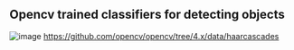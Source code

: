 ## Opencv trained classifiers for detecting objects
![image](https://user-images.githubusercontent.com/101823195/159134456-adb49c28-1d70-4f51-ba2f-b105b198219f.png)
https://github.com/opencv/opencv/tree/4.x/data/haarcascades
